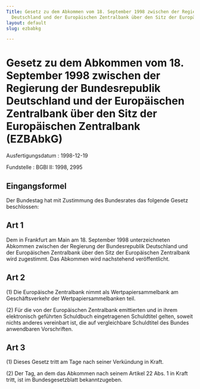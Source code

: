 ```yaml
---
Title: Gesetz zu dem Abkommen vom 18. September 1998 zwischen der Regierung der Bundesrepublik
  Deutschland und der Europäischen Zentralbank über den Sitz der Europäischen Zentralbank
layout: default
slug: ezbabkg

---
```


# Gesetz zu dem Abkommen vom 18. September 1998 zwischen der Regierung der Bundesrepublik Deutschland und der Europäischen Zentralbank über den Sitz der Europäischen Zentralbank (EZBAbkG)

Ausfertigungsdatum
:   1998-12-19

Fundstelle
:   BGBl II: 1998, 2995



## Eingangsformel

Der Bundestag hat mit Zustimmung des Bundesrates das folgende Gesetz
beschlossen:


## Art 1

Dem in Frankfurt am Main am 18. September 1998 unterzeichneten
Abkommen zwischen der Regierung der Bundesrepublik Deutschland und der
Europäischen Zentralbank über den Sitz der Europäischen Zentralbank
wird zugestimmt. Das Abkommen wird nachstehend veröffentlicht.


## Art 2

(1) Die Europäische Zentralbank nimmt als Wertpapiersammelbank am
Geschäftsverkehr der Wertpapiersammelbanken teil.

(2) Für die von der Europäischen Zentralbank emittierten und in ihrem
elektronisch geführten Schuldbuch eingetragenen Schuldtitel gelten,
soweit nichts anderes vereinbart ist, die auf vergleichbare
Schuldtitel des Bundes anwendbaren Vorschriften.


## Art 3

(1) Dieses Gesetz tritt am Tage nach seiner Verkündung in Kraft.

(2) Der Tag, an dem das Abkommen nach seinem Artikel 22 Abs. 1 in
Kraft tritt, ist im Bundesgesetzblatt bekanntzugeben.

